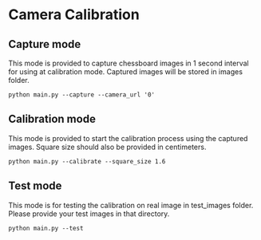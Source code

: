 # Camera Calibration

## Capture mode
This mode is provided to capture chessboard images in 1 second interval for using at calibration mode. Captured images will be stored in images folder.

```commandline
python main.py --capture --camera_url '0'
```

## Calibration mode
This mode is provided to start the calibration process using the captured images. Square size should also be provided in centimeters.

```commandline
python main.py --calibrate --square_size 1.6
```

## Test mode
This mode is for testing the calibration on real image in test_images folder. Please provide your test images in that directory.

```commandline
python main.py --test
```